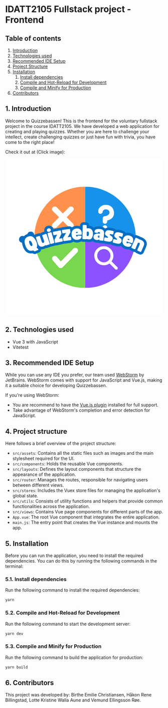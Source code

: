 # IDATT2105 Fullstack project - Frontend

## Table of contents
1. [Introduction](#1-introduction)
2. [Technologies used](#2-technologies-used)
3. [Recommended IDE Setup](#3-recommended-ide-setup)
4. [Project Structure](#4-project-structure)
5. [Installation](#5-installation)
   1. [Install dependencies](#51-install-dependencies)
   2. [Compile and Hot-Reload for Development](#52-compile-and-hot-reload-for-development)
   3. [Compile and Minify for Production](#53-compile-and-minify-for-production)
6. [Contributors](#6-contributors)



## 1. Introduction

Welcome to Quizzebassen! 
This is the frontend for the voluntary fullstack project in the course IDATT2105.
We have developed a web application for creating and playing quizzes. Whether you are here to challenge your intellect,
create challenging quizzes or just have fun with trivia, you have come to the right place!

Check it out at (Click image):

[<img src="/src/assets/QBlogo.png">](https://quizzebassen.com/login)

## 2. Technologies used

* Vue 3 with JavaScript
* Vitetest

## 3. Recommended IDE Setup

While you can use any IDE you prefer, our team used [WebStorm](https://www.jetbrains.com/webstorm/) by JetBrains.
WebStorm comes with support for JavaScript and Vue.js, making it a suitable choice for developing Quizzebassen.

If you're using WebStorm:

- You are recommend to have the [Vue.js plugin](https://plugins.jetbrains.com/plugin/9442-vue-js) installed for full support.
- Take advantage of WebStorm's completion and error detection for JavaScript.

## 4. Project structure

Here follows a brief overview of the project structure:

- `src/assets`: Contains all the static files such as images and the main stylesheet required for the UI.
- `src/components`: Holds the reusable Vue components.
- `src/layouts`: Defines the layout components that structure the appearance of the application.
- `src/router`: Manages the routes, responsible for navigating users between different views.
- `src/stores`: Includes the Vuex store files for managing the application's global state.
- `src/utils`: Consists of utility functions and helpers that provide common functionalities across the application.
- `src/views`: Contains Vue page components for different parts of the app.
- `App.vue`: The root Vue component that integrates the entire application.
- `main.js`: The entry point that creates the Vue instance and mounts the app.

## 5. Installation

Before you can run the application, you need to install the required dependencies. 
You can do this by running the following commands in the terminal:

### 5.1. Install dependencies
Run the following command to install the required dependencies:
```sh
yarn
```

### 5.2. Compile and Hot-Reload for Development
Run the following command to start the development server:
```sh
yarn dev
```

### 5.3. Compile and Minify for Production
Run the following command to build the application for production:
```sh
yarn build
```

## 6. Contributors

This project was developed by: Birthe Emilie Christiansen, Håkon Rene Billingstad, Lotte Kristine Walla Aune and Vemund Ellingsson Røe.
